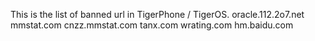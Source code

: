 This is the list of banned url in TigerPhone / TigerOS.
oracle.112.2o7.net
mmstat.com
cnzz.mmstat.com
tanx.com
wrating.com
hm.baidu.com
